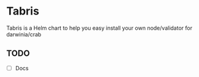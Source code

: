 # Tabris
Tabris is a Helm chart to help you easy install your own node/validator for darwinia/crab

## TODO
- [ ] Docs
